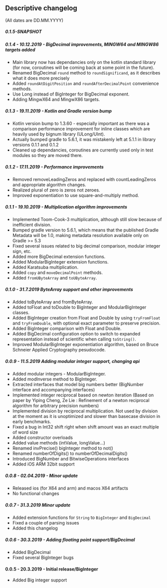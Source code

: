 ## Descriptive changelog
(All dates are DD.MM.YYYY)
##### 0.1.5-SNAPSHOT


##### 0.1.4 - 10.12.2019 - BigDecimal improvements, MINGW64 and MINGW86 targets added
- Main library now has dependancies only on the kotlin standard library (for now, coroutines will be coming back at some point in the future).
- Renamed BigDecimal `round` method to `roundSignificand`, as it describes what it does more precisely
- Added `roundAtDigitPosition` and `roundAfterDecimalPoint` convenience methods.
- Use Long instead of BigInteger for BigDecimal exponent.
- Adding MingwX64 and MingwX86 targets.

##### 0.1.3 - 19.11.2019 - Kotlin and Gradle version bump 
- Kotlin version bump to 1.3.60 - especially important as there was a comparison performance improvement for inline classes 
which are heavily used by bignum library (ULong/UInt).
- Actually bumped gradle to 5.6.1, it was mistakenly left at 5.1.1 in library versions 0.1.1 and 0.1.2
- Cleaned up dependancies, coroutines are currently used only in test modules so they are moved there.


##### 0.1.2 - 17.11.2019 - Performance improvements
- Removed removeLeadingZeros and replaced with countLeadingZeros and appropriate algorithm changes.
- Realized plural of zero is zeros not zeroes.
- Improved exponentiation to use square-and-multiply method.



##### 0.1.1 - 19.10.2019 - Multiplication algorithm improvements
- Implemented Toom-Cook-3 multiplication, although still slow because of inefficient division.
- Bumped gradle version to 5.6.1, which means that the published Gradle Metadata will be 1.0, making
metadata resolution available only on Gradle >= 5.3
- Fixed several issues related to big decimal comparison, modular integer sign, etc.
- Added more BigDecimal extension functions.
- Added ModularBigInteger extension functions.
- Added Karatsuba multiplication.
- Added `copy` and `moveDecimalPoint` methods.
- Added `fromUByteArray` and `toUByteArray`.


##### 0.1.0 - 31.7.2019 ByteArray support and other improvements
- Added toByteArray and fromByteArray.
- Added toFloat and toDouble to BigInteger and ModularBigInteger classes.
- Added BigInteger creation from Float and Double by using `tryFromFloat` and `tryFromDouble`, with optional exact 
parameter to preserve precision.
- Added BigInteger comparison with Float and Double.
- Added BigDecimal configuration option to switch to expanded representation instead of scientific when calling `toString()`.
- Improved ModularBigInteger exponentiation algorithm, based on Bruce Schneier Applied Cryptography pesudocode.

##### 0.0.9 - 11.5.2019 Adding modular integer support, changing api
- Added modular integers - ModularBigInteger.
- Added modInverse method to BigInteger.
- Extracted interfaces that model big numbers better (BigNumber<BigType> interface and accompanying interfaces)
- Implemented integer reciprocal based on newton iteration (Based on paper by Yiping Cheng, Ze Lie : Refinement of a newton reciprocal algorithm for arbitrary precision numbers)
- Implemented division by reciprocal multiplication. Not used by division at the moment as it is unoptimized and slower than basecase division in early benchmarks.
- Fixed a bug in Int32 shift right when shift amount was an exact multiple of word size 
- Added constructor overloads
- Added value methods (intValue, longValue...)
- Renamed invPrecise() bigInteger method to not()
- Renamed numberOfDigits() to numberOfDecimalDigits()
- Introduced BigNumber and BitwiseOperations interfaces 
- Added iOS ARM 32bit support 


##### 0.0.8 - 02.04.2019 - Minor update 
- Released ios (for X64 and arm) and macos X64 artifacts
- No functional changes


##### 0.0.7 - 31.3.2019 Minor update
- Added extension functions for `String` to `BigInteger` and `BigDecimal`
- Fixed a couple of parsing issues
- Added this changelog

##### 0.0.6 - 30.3.2019 - Adding floating point support/BigDecimal  
- Added BigDecimal
- Fixed several BigInteger bugs

#### 0.0.5 - 20.3.2019 - Initial release/BigInteger 
- Added Big integer support

